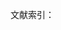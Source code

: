 文献索引：

[^1]: 《同时代人通信中的歌德》. 第一卷. 第97页
①②《同时代人通信中的歌德》第一卷，第97页、73页
③ 歌徳：《威尼斯警句》， 22页
④ 卢那察尔斯基:《论文学》，第574页
⑤ 卢卡契：《歌德和他的时代》，第55页。
⑥ 勃兰兑斯：、《十九世纪文学主流》第1分册，第22页。
⑦《马克思恩格斯全集》第2卷，第633页。  
⑧⑨《歌德选集》第6卷，第524、528页。
⑩《弗朗茨·梅林全集》第19卷，第54页。
⑪12《歌德选集》第9卷，第580页、531页。
⑬勃兰兑斯：《十九世纪文学主流》第2分册，第22页。
⑭《歌德生平及其时代》，第164页。     
⑮沃洛维奇：《发达社会主义条件下劳动人民的审美培养》，第30页。
⑮姚斯, 霍拉勃：《接受美学与接受理论》，第33页。
⑰18黑格尔：《美学》第1卷，第351页。